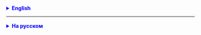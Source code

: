 

<details style="margin-top: 16px">
  <summary style="cursor: pointer; color: blue;"><b>English</b></summary>

1. Install Tomcat. If necessary, configure the system environment variable.
2. Finish the servlet that we started in class. Implement the methods:
- getting all cars from the DB
- updating a car in the DB
- deleting a car from the DB
3. Configure automatic deployment to Tomcat in IDEA.
4. Download Postman and test the written application with it.
5. Attach screenshots from Postman to the homework, where the responses from the application are visible.
6. *** Implement the filtering and sorting functionality when issuing all objects from the DB.
   For example, so that using a GET request you can get a list of cars
   no more expensive than a certain amount, sorted by a certain field.
   Attach screenshots.


</details>

<hr>

<details style="margin-top: 16px">
  <summary style="cursor: pointer; color: blue;"><b>На русском</b></summary>

1. Установить Tomcat. При необходимости настроить системную переменную среды.
2. Доделать сервлет, который начали на занятии. Реализовать методы:
    - получения всех автомобилей из БД
    - обновления автомобиля в БД
    - удаления автомобиля из БД
3. Настроить в IDEA автоматический деплой на Tomcat.
4. Скачать Postman и протестировать с его помощью написанное приложение.
5. К домашнему заданию прикрепить скриншоты из Postman, где видны ответы от приложения.
6. *** Реализовать функционал фильтрации и сортировки при выдаче всех объектов из БД.
   Например, чтобы с помощью GET-запроса можно было получить список автомобилей
   не дороже определённой суммы, отсортированный по определённому полю.
   Приложить скриншоты.

</details>


